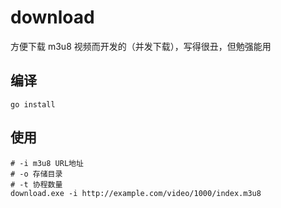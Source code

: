 # download

方便下载 m3u8 视频而开发的（并发下载），写得很丑，但勉强能用

## 编译

```
go install
```

## 使用

```
# -i m3u8 URL地址
# -o 存储目录
# -t 协程数量
download.exe -i http://example.com/video/1000/index.m3u8
```
